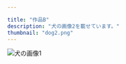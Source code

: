 ```yaml
---

title: "作品B"
description: "犬の画像2を載せています。"
thumbnail: "dog2.png"
---
```


![犬の画像1](/images/dog2.png)
